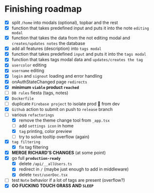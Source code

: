 # Finishing roadmap

- [x] split `/home` into modals (optional), topbar and the rest
- [x] function that takes predefined input and puts it into the note `editing modal`
- [x] function that takes the data from the not editing modal and `creates/updates notes` the database
- [x] add all features (description) into `tags modal`
- [x] function that takes predefined `input` and puts it into the `tags modal`
- [x] function that takes tags modal data and `updates/creates the tag`
- [x] `usercolor` editing
- [x] `username` editing
- [x] `login` and `signout` loading and error handling
- [x] onAuthStateChanged page `redirects`
- [x] **minimum `viable` product `reached`**
- [ ] `DB rules` fiesta (tags, notes)
- [x] `Dockerfile`
- [ ] duplicate `Firebase project` to isolate prod 🚀 from dev
- [x] `Github` action to submit on push to `release` branch
- [ ] various `refactorings`
  - [x] remove the theme change tool from `_app.tsx`
  - [ ] add `settings icon` in home
  - [x] `tag` printing, color preview
  - [ ] try to solve tooltip overflow (again)
- [x] `tag filtering`
  - [x] fix tag filtering
- [x] **MERGE RICHARD'S CHANGES** (at some point)
- [x] go full **`production-ready`**
  - [x] delete `/api/__allUsers.ts`
  - [x] redirect in `/` (maybe just enough to add in middleware)
  - [x] delete `test/userDoc.tsx`
- [ ] test `Note` behavior if a lot of tags are present (overflow?)
- [x] **GO FUCKING TOUCH GRASS AND `SLEEP`**
